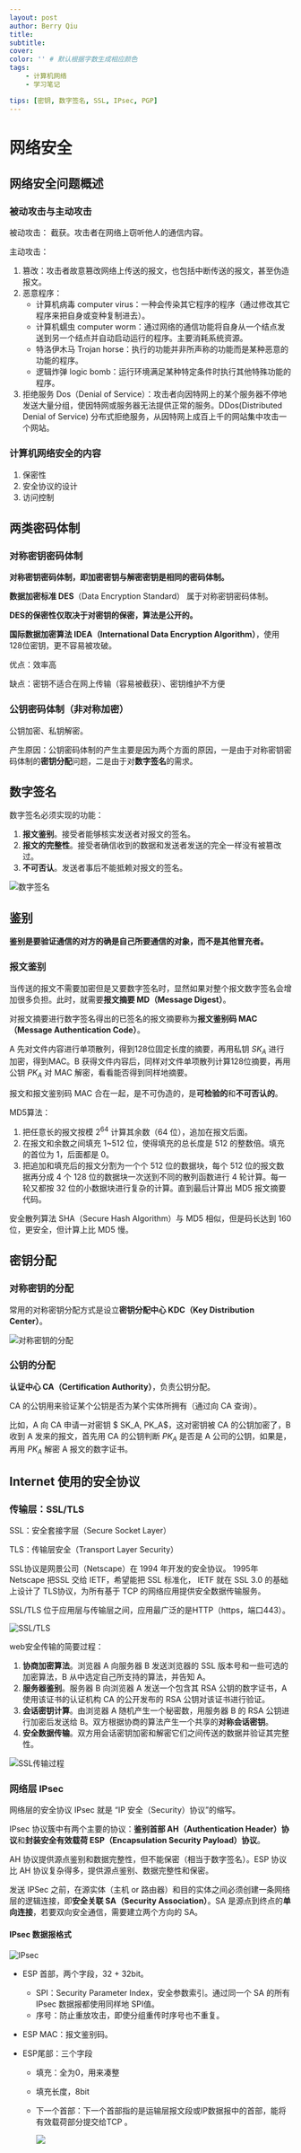 ```yaml
---
layout: post
author: Berry Qiu
title: 
subtitle: 
cover: 
color: '' # 默认根据字数生成相应颜色
tags: 
    - 计算机网络
    - 学习笔记

tips: [密钥, 数字签名, SSL, IPsec, PGP]
---
```


# 网络安全

## 网络安全问题概述

### 被动攻击与主动攻击

被动攻击： 截获。攻击者在网络上窃听他人的通信内容。

主动攻击：

1. 篡改：攻击者故意篡改网络上传送的报文，也包括中断传送的报文，甚至伪造报文。
2. 恶意程序：
   - 计算机病毒 computer virus：一种会传染其它程序的程序（通过修改其它程序来把自身或变种复制进去）。
   - 计算机蠕虫 computer worm：通过网络的通信功能将自身从一个结点发送到另一个结点并自动启动运行的程序。主要消耗系统资源。
   - 特洛伊木马 Trojan horse：执行的功能并非所声称的功能而是某种恶意的功能的程序。
   - 逻辑炸弹 logic bomb：运行环境满足某种特定条件时执行其他特殊功能的程序。
3. 拒绝服务 Dos（Denial of Service）：攻击者向因特网上的某个服务器不停地发送大量分组，使因特网或服务器无法提供正常的服务。DDos(Distributed Denial of Service) 分布式拒绝服务，从因特网上成百上千的网站集中攻击一个网站。

### 计算机网络安全的内容

1. 保密性
2. 安全协议的设计
3. 访问控制

## 两类密码体制

### 对称密钥密码体制

**对称密钥密码体制，即加密密钥与解密密钥是相同的密码体制。**

**数据加密标准 DES**（Data Encryption Standard） 属于对称密钥密码体制。

**DES的保密性仅取决于对密钥的保密，算法是公开的。**

**国际数据加密算法 IDEA（International Data Encryption Algorithm）**，使用128位密钥，更不容易被攻破。

优点：效率高

缺点：密钥不适合在网上传输（容易被截获）、密钥维护不方便

### 公钥密码体制（非对称加密）

公钥加密、私钥解密。

产生原因：公钥密码体制的产生主要是因为两个方面的原因，一是由于对称密钥密码体制的**密钥分配**问题，二是由于对**数字签名**的需求。

## 数字签名

数字签名必须实现的功能：

1. **报文鉴别**。接受者能够核实发送者对报文的签名。
2. **报文的完整性**。接受者确信收到的数据和发送者发送的完全一样没有被篡改过。
3. **不可否认**。发送者事后不能抵赖对报文的签名。

![数字签名](https://gitee.com/qiutongxue/blog-images/raw/master/img/20200228210531.png)

## 鉴别

**鉴别是要验证通信的对方的确是自己所要通信的对象，而不是其他冒充者。**

### 报文鉴别

当传送的报文不需要加密但是又要数字签名时，显然如果对整个报文数字签名会增加很多负担。此时，就需要**报文摘要 MD（Message Digest）**。

对报文摘要进行数字签名得出的已签名的报文摘要称为**报文鉴别码 MAC（Message Authentication Code）**。

A 先对文件内容进行单项散列，得到128位固定长度的摘要，再用私钥 $SK_A$ 进行加密，得到MAC。B 获得文件内容后，同样对文件单项散列计算128位摘要，再用公钥 $PK_A$ 对 MAC 解密，看看能否得到同样地摘要。

报文和报文鉴别码 MAC 合在一起，是不可伪造的，是**可检验的**和**不可否认的**。

MD5算法：

1. 把任意长的报文按模 $2^{64}$ 计算其余数（64 位），追加在报文后面。
2. 在报文和余数之间填充 1~512 位，使得填充的总长度是 512 的整数倍。填充的首位为 1，后面都是 0。
3. 把追加和填充后的报文分割为一个个 512 位的数据块，每个 512 位的报文数据再分成 4 个 128 位的数据块一次送到不同的散列函数进行 4 轮计算。每一轮又都按 32 位的小数据块进行复杂的计算。直到最后计算出 MD5 报文摘要代码。

安全散列算法 SHA（Secure Hash Algorithm）与 MD5 相似，但是码长达到 160 位，更安全，但计算上比 MD5 慢。

## 密钥分配

### 对称密钥的分配

常用的对称密钥分配方式是设立**密钥分配中心 KDC（Key Distribution Center）**。

![对称密钥的分配](https://gitee.com/qiutongxue/blog-images/raw/master/img/20200228222053.jpg)

### 公钥的分配

**认证中心 CA（Certification Authority）**，负责公钥分配。

CA 的公钥用来验证某个公钥是否为某个实体所拥有（通过向 CA 查询）。

比如，A 向 CA 申请一对密钥 $ SK_A, PK_A$，这对密钥被 CA 的公钥加密了，B 收到 A 发来的报文，首先用 CA 的公钥判断 $PK_A$ 是否是 A 公司的公钥，如果是，再用 $PK_A$ 解密 A 报文的数字证书。

## Internet 使用的安全协议

### 传输层：SSL/TLS

SSL：安全套接字层（Secure Socket Layer）

TLS：传输层安全（Transport Layer Security）

SSL协议是网景公司（Netscape）在 1994 年开发的安全协议。 1995年 Netscape 把SSL 交给 IETF，希望能把 SSL 标准化， IETF 就在 SSL 3.0 的基础上设计了 TLS协议，为所有基于 TCP 的网络应用提供安全数据传输服务。

SSL/TLS 位于应用层与传输层之间，应用最广泛的是HTTP（https，端口443）。

![SSL/TLS](https://gitee.com/qiutongxue/blog-images/raw/master/img/20200229144505.png)

web安全传输的简要过程：

1. **协商加密算法**。浏览器 A 向服务器 B 发送浏览器的 SSL 版本号和一些可选的加密算法，B 从中选定自己所支持的算法，并告知 A。
2. **服务器鉴别**。服务器 B 向浏览器 A 发送一个包含其 RSA 公钥的数字证书，A 使用该证书的认证机构 CA 的公开发布的 RSA 公钥对该证书进行验证。
3. **会话密钥计算**。由浏览器 A 随机产生一个秘密数，用服务器 B 的 RSA 公钥进行加密后发送给 B。双方根据协商的算法产生一个共享的**对称会话密钥**。
4. **安全数据传输**。双方用会话密钥加密和解密它们之间传送的数据并验证其完整性。

![SSL传输过程](https://gitee.com/qiutongxue/blog-images/raw/master/img/20200229144859.png)

### 网络层 IPsec

网络层的安全协议 IPsec 就是 “IP 安全（Security）协议”的缩写。

IPsec 协议簇中有两个主要的协议：**鉴别首部 AH（Authentication Header）协议**和**封装安全有效载荷 ESP（Encapsulation Security Payload）协议**。

AH 协议提供源点鉴别和数据完整性，但不能保密（相当于数字签名）。ESP 协议比 AH 协议复杂得多，提供源点鉴别、数据完整性和保密。

发送 IPSec 之前，在源实体（主机 or 路由器）和目的实体之间必须创建一条网络层的逻辑连接，即**安全关联 SA（Security Association）**。SA 是源点到终点的**单向连接**，若要双向安全通信，需要建立两个方向的 SA。

#### IPsec 数据报格式

![IPsec](https://gitee.com/qiutongxue/blog-images/raw/master/img/20200229153726.png)

- ESP 首部，两个字段，32 + 32bit。

  - SPI：Security Parameter Index，安全参数索引。通过同一个 SA 的所有 IPsec 数据报都使用同样地 SPI值。
  - 序号：防止重放攻击，即使分组重传时序号也不重复。

- ESP MAC：报文鉴别码。

- ESP尾部：三个字段

  - 填充：全为0，用来凑整

  - 填充长度，8bit

  - 下一个首部：下一个首部指的是运输层报文段或IP数据报中的首部，能将有效载荷部分提交给TCP 。

    ![](https://gitee.com/qiutongxue/blog-images/raw/master/img/20200229160152.png)
